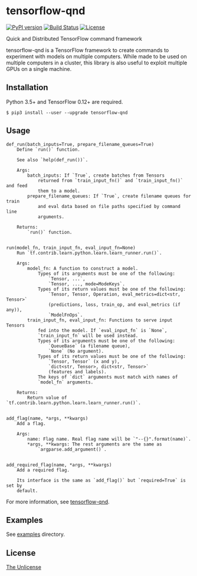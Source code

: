 # tensorflow-qnd

[![PyPI version](https://badge.fury.io/py/tensorflow-qnd.svg)](https://badge.fury.io/py/tensorflow-qnd)
[![Build Status](https://travis-ci.org/raviqqe/tensorflow-qnd.svg?branch=master)](https://travis-ci.org/raviqqe/tensorflow-qnd)
[![License](https://img.shields.io/badge/license-unlicense-lightgray.svg)](https://unlicense.org)

Quick and Distributed TensorFlow command framework

tensorflow-qnd is a TensorFlow framework to create commands to experiment with
models on multiple computers.
While made to be used on multiple computers in a cluster, this library is also
useful to exploit multiple GPUs on a single machine.


## Installation

Python 3.5+ and TensorFlow 0.12+ are required.

```
$ pip3 install --user --upgrade tensorflow-qnd
```


## Usage

```
def_run(batch_inputs=True, prepare_filename_queues=True)
    Define `run()` function.

    See also `help(def_run())`.

    Args:
        batch_inputs: If `True`, create batches from Tensors
            returned from `train_input_fn()` and `train_input_fn()` and feed
            them to a model.
        prepare_filename_queues: If `True`, create filename queues for train
            and eval data based on file paths specified by command line
            arguments.

    Returns:
        `run()` function.


run(model_fn, train_input_fn, eval_input_fn=None)
    Run `tf.contrib.learn.python.learn.learn_runner.run()`.

    Args:
        model_fn: A function to construct a model.
            Types of its arguments must be one of the following:
                `Tensor, ...`,
                `Tensor, ..., mode=ModeKeys`.
            Types of its return values must be one of the following:
                `Tensor, Tensor, Operation, eval_metrics=dict<str, Tensor>`
                (predictions, loss, train_op, and eval_metrics (if any)),
                `ModelFnOps`.
        train_input_fn, eval_input_fn: Functions to serve input Tensors
            fed into the model. If `eval_input_fn` is `None`,
            `train_input_fn` will be used instead.
            Types of its arguments must be one of the following:
                `QueueBase` (a filename queue),
                `None` (No argument).
            Types of its return values must be one of the following:
                `Tensor, Tensor` (x and y),
                `dict<str, Tensor>, dict<str, Tensor>`
                (features and labels).
            The keys of `dict` arguments must match with names of
            `model_fn` arguments.

    Returns:
        Return value of `tf.contrib.learn.python.learn.learn_runner.run()`.


add_flag(name, *args, **kwargs)
    Add a flag.

    Args:
        name: Flag name. Real flag name will be `"--{}".format(name)`.
        *args, **kwargs: The rest arguments are the same as
            `argparse.add_argument()`.


add_required_flag(name, *args, **kwargs)
    Add a required flag.

    Its interface is the same as `add_flag()` but `required=True` is set by
    default.
```

For more information, see [tensorflow-qnd](https://raviqqe.github.io/tensorflow-qnd).


## Examples

See [examples](examples) directory.


## License

[The Unlicense](https://unlicense.org)
